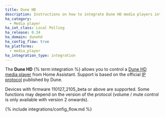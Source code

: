 ```yaml
---
title: Dune HD
description: Instructions on how to integrate Dune HD media players into Home Assistant.
ha_category:
  - Media player
ha_iot_class: Local Polling
ha_release: 0.34
ha_domain: dunehd
ha_config_flow: true
ha_platforms:
  - media_player
ha_integration_type: integration
---
```


The **Dune HD** {% term integration %} allows you to control a [Dune HD media player](https://dune-hd.com/eng/products/full_hd_media_players) from Home Assistant. Support is based on the official [IP protocol](https://dune-hd.com/support/ip_control/dune_ip_control_overview.txt) published by Dune.

Devices with firmware 110127_2105_beta or above are supported. Some functions may depend on the version of the protocol (volume / mute control is only available with version 2 onwards).

{% include integrations/config_flow.md %}
